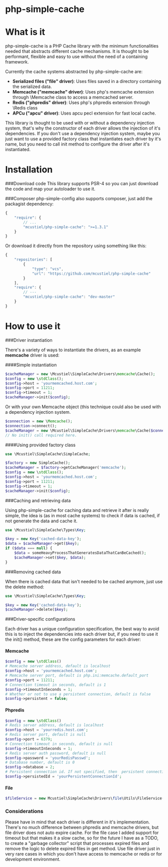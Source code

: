 php-simple-cache
================

What is it
==========

php-simple-cache is a PHP Cache library with the minimum functionalities needed that abstracts different cache mechanisms. It is thought to be performant, flexible and easy to use without the need of a containing framework.

Currently the cache systems abstracted by php-simple-cache are:
* **Serialized files ("file" driver)**: Uses files saved in a directory containing the serialized data.
* **Memcache ("memcache" driver)**: Uses php's memcache extension through \Memcache class to access a memcached server.
* **Redis ("phpredis" driver)**: Uses php's phpredis extension through \Redis class
* **APCu ("apcu" driver)**: Uses apcu pecl extension for fast local cache.

This library is thought to be used with or without a dependency injection system, that's why the constructor of each driver allows the injection of it's dependencies. If you don't use a dependency injection system, maybe you just want to use a provided factory class that instantiates each driver by it's name, but you need to call init method to configure the driver after it's instantiated.

Installation
============

###Download code
This library supports PSR-4 so you can just download the code and map your autoloader to use it.

###Composer
php-simple-config also supports composer, just add the packagist dependency: 
```javascript
{
    "require": {
    	// ...
        "mcustiel/php-simple-cache": ">=1.3.1"
    }
}
```

Or download it directly from the repository using something like this:

```javascript
{
    "repositories": [
        {
            "type": "vcs",
            "url": "https://github.com/mcustiel/php-simple-cache"
        }
    ],
    "require": {
    	// ---
        "mcustiel/php-simple-cache": "dev-master"
    }
}
```

How to use it
=============

###Driver instantiation

There's a variety of ways to instantiate the drivers, as an example **memcache** driver is used:

####Simple instantiation

```php
$cacheManager = new \Mcustiel\SimpleCache\Drivers\memcache\Cache();
$config = new \stdClass();
$config->host = 'yourmemcached.host.com';
$config->port = 11211;
$config->timeout = 1;
$cacheManager->init($config);
```
Or with your own Memcache object (this technique could also be used with a dependency injection system.

```php
$connection = new \Memcache();
$connection->connect();
$cacheManager = new \Mcustiel\SimpleCache\Drivers\memcache\Cache($connection);
// No init() call required here.
```

####Using provided factory class

```php
use \Mcustiel\SimpleCache\SimpleCache;

$factory = new SimpleCache();
$cacheManager = $factory->getCacheManager('memcache');
$config = new \stdClass();
$config->host = 'yourmemcached.host.com';
$config->port = 11211;
$config->timeout = 1;
$cacheManager->init($config);
```

###Caching and retrieving data

Using php-simple-cache for caching data and retrieve it after is really simple, the idea is (as in most cache systems) to check if data is cached, if not generate the data and cache it.

```php
use \Mcustiel\SimpleCache\Types\Key;

$key = new Key('cached-data-key');
$data = $cacheManager->get($key);
if ($data === null) {
	$data = someHeavyProcessThatGeneratesDataThatCanBeCached();
	$cacheManager->set($key, $data);
}
```

###Removing cached data

When there is cached data that isn't needed to be cached anymore, just use the delete method:

```php
use \Mcustiel\SimpleCache\Types\Key;

$key = new Key('cached-data-key');
$cacheManager->delete($key);
```

###Driver-specific configurations

Each driver has a unique configuration specification, the best way to avoid this is to inject the dependencies into each driver but, if you need to use it the init() method, these are the config parameters for each driver:

#### Memcache

```php
$config = new \stdClass()
# Memcache server address, default is localhost
$config->host = 'yourmemcached.host.com';
# Memcache server port, default is php.ini:memcache.default_port
$config->port = 11211;
# Connection timeout in seconds, default is 1
$config->timeoutInSeconds = 1;
# Whether or not to use a persistent connection, default is false
$config->persistent = false;
```

#### Phpredis

```php
$config = new \stdClass()
# Redis server address, default is localhost
$config->host = 'yourredis.host.com';
# Redis server port, default is null
$config->port = 6379;
# Connection timeout in seconds, default is null
$config->timeoutInSeconds = 1;
# Redis server auth password, default is null
$config->password = 'yourRedisPasswd';
# Database number, default is 0 
$config->database = 2;
# Persistent connection id. If not specified, then  persistent connection is not used.
$config->persistedId = 'yourPersistentConnectionId';
```

#### File

```php
$fileService = new Mcustiel\SimpleCache\Drivers\file\Utils\FileService('/path/to/cache/files')
```

### Considerations

Please have in mind that each driver is different in it's implementation. There's no much difference between phpredis and memcache drivers, but file driver does not auto expire cache.
For the file case I added support for timeout but that makes it a slow cache, so for the future I have as a TODO, to create a "garbage collector" script that processes expired files and remove the logic to delete expired files in get method. 
Use file driver just in very rare cases in which you don't have access to memcache or redis or for development environment.
